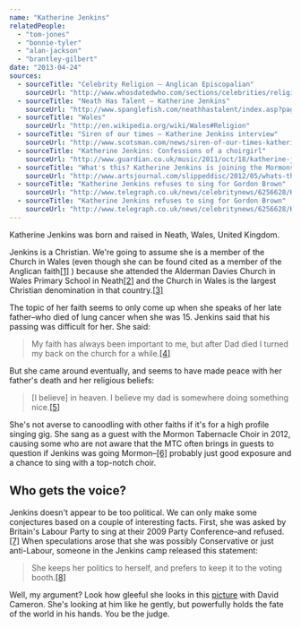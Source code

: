 ```yaml
---
name: "Katherine Jenkins"
relatedPeople:
  - "tom-jones"
  - "bonnie-tyler"
  - "alan-jackson"
  - "brantley-gilbert"
date: "2013-04-24"
sources:
  - sourceTitle: "Celebrity Religion – Anglican Episcopalian"
    sourceUrl: "http://www.whosdatedwho.com/sections/celebrities/religion/anglican-episcopalian_k"
  - sourceTitle: "Neath Has Talent – Katherine Jenkins"
    sourceUrl: "http://www.spanglefish.com/neathhastalent/index.asp?pageid=393448"
  - sourceTitle: "Wales"
    sourceUrl: "http://en.wikipedia.org/wiki/Wales#Religion"
  - sourceTitle: "Siren of our times – Katherine Jenkins interview"
    sourceUrl: "http://www.scotsman.com/news/siren-of-our-times-katherine-jenkins-interview-1-1438261"
  - sourceTitle: "Katherine Jenkins: Confessions of a choirgirl"
    sourceUrl: "http://www.guardian.co.uk/music/2011/oct/18/katherine-jenkins"
  - sourceTitle: "What's this? Katherine Jenkins is joining the Mormons?"
    sourceUrl: "http://www.artsjournal.com/slippeddisc/2012/05/whats-this-katherine-jenkins-is-joining-the-mormons.html"
  - sourceTitle: "Katherine Jenkins refuses to sing for Gordon Brown"
    sourceUrl: "http://www.telegraph.co.uk/news/celebritynews/6256628/Katherine-Jenkins-refuses-to-sing-for-Gordon-Brown.html"
  - sourceTitle: "Katherine Jenkins refuses to sing for Gordon Brown"
    sourceUrl: "http://www.telegraph.co.uk/news/celebritynews/6256628/Katherine-Jenkins-refuses-to-sing-for-Gordon-Brown.html"
---
```


Katherine Jenkins was born and raised in Neath, Wales, United Kingdom.

Jenkins is a Christian. We're going to assume she is a member of the Church in Wales (even though she can be found cited as a member of the Anglican faith<a class="source-citation" href="http://www.whosdatedwho.com/sections/celebrities/religion/anglican-episcopalian_k" title="Celebrity Religion – Anglican Episcopalian">[1]</a> ) because she attended the Alderman Davies Church in Wales Primary School in Neath<a class="source-citation" href="http://www.spanglefish.com/neathhastalent/index.asp?pageid=393448" title="Neath Has Talent – Katherine Jenkins">[2]</a> and the Church in Wales is the largest Christian denomination in that country.<a class="source-citation" href="http://en.wikipedia.org/wiki/Wales#Religion" title="Wales">[3]</a>

The topic of her faith seems to only come up when she speaks of her late father–who died of lung cancer when she was 15. Jenkins said that his passing was difficult for her. She said:

>My faith has always been important to me, but after Dad died I turned my back on the church for a while.<a class="source-citation" href="http://www.scotsman.com/news/siren-of-our-times-katherine-jenkins-interview-1-1438261" title="Siren of our times – Katherine Jenkins interview">[4]</a>

But she came around eventually, and seems to have made peace with her father's death and her religious beliefs:

>[I believe] in heaven. I believe my dad is somewhere doing something nice.<a class="source-citation" href="http://www.guardian.co.uk/music/2011/oct/18/katherine-jenkins" title="Katherine Jenkins: Confessions of a choirgirl">[5]</a>

She's not averse to canoodling with other faiths if it's for a high profile singing gig. She sang as a guest with the Mormon Tabernacle Choir in 2012, causing some who are not aware that the MTC often brings in guests to question if Jenkins was going Mormon–<a class="source-citation" href="http://www.artsjournal.com/slippeddisc/2012/05/whats-this-katherine-jenkins-is-joining-the-mormons.html" title="What&apos;s this? Katherine Jenkins is joining the Mormons?">[6]</a> probably just good exposure and a chance to sing with a top-notch choir. 

## Who gets the voice?

Jenkins doesn't appear to be too political. We can only make some conjectures based on a couple of interesting facts. First, she was asked by Britain's Labour Party to sing at their 2009 Party Conference–and refused.<a class="source-citation" href="http://www.telegraph.co.uk/news/celebritynews/6256628/Katherine-Jenkins-refuses-to-sing-for-Gordon-Brown.html" title="Katherine Jenkins refuses to sing for Gordon Brown">[7]</a> When speculations arose that she was possibly Conservative or just anti-Labour, someone in the Jenkins camp released this statement:

>She keeps her politics to herself, and prefers to keep it to the voting booth.<a class="source-citation" href="http://www.telegraph.co.uk/news/celebritynews/6256628/Katherine-Jenkins-refuses-to-sing-for-Gordon-Brown.html" title="Katherine Jenkins refuses to sing for Gordon Brown">[8]</a>

Well, my argument? Look how gleeful she looks in this [picture](http://www.flickr.com/photos/conservatives/4008296439/) with David Cameron. She's looking at him like he gently, but powerfully holds the fate of the world in his hands. You be the judge.